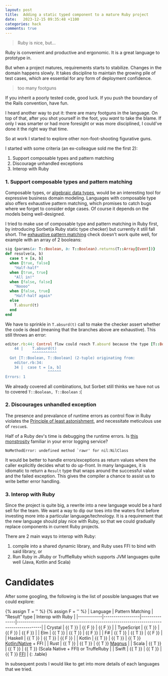 ```yaml
---
layout: post
title:  Adding a static typed component to a mature Ruby project
date:   2023-12-15 09:35:48 +1100
categories: hack
comments: true
---
```


> Ruby is nice, but...

Ruby is convenient and productive and ergonomic.
It is a great language to prototype in.

But when a project matures, requirements starts to stabilize.
Changes in the domain happens slowly.
It takes discipline to maintain the growing pile of test cases, which are essential for any form of deployment confidence.

> too many footguns

If you inherit a poorly tested code, good luck.
If you push the boundary of the Rails convention, have fun.

I heard another way to put it: there are many footguns in the language. 
On top of that, after you shot yourself in the foot, you *want* to take the blame. 
If only I was smarter or had more foresight or was more disciplined, I could've done it the right way that time.

So at work I started to explore other non-foot-shooting figurative guns.

I started with some criteria (an ex-colleague sold me the first 2):

1. Support composable types and pattern matching
1. Discourage unhandled exceptions
1. Interop with Ruby

### 1. Support composable types and pattern matching

Composable types, or [algebraic data types](https://en.wikipedia.org/wiki/Algebraic_data_type), would be an interesting tool for expressive business domain modeling.
Languages with composable type also offers exhaustive pattern matching, which promises to catch bugs where we forget to consider edge cases. 
Of course it depends on the models being well-designed.

I tried to make use of composable type and pattern matching in Ruby first, by introducing Sorbet(a Ruby static type checker) but currently it still fall short.
The [exhaustive pattern matching](https://sorbet.org/docs/exhaustiveness) check doesn't work quite well, for example with an array of 2 booleans:
```ruby
sig {params(a: T::Boolean, b: T::Boolean).returns(T::Array[Event])}
def resolve(a, b)
  case t = [a, b]
  when [true, false]
    "Half-half"
  when [true, true]
    "All in!"
  when [false, false]
    "Noooo"
  when [false, true]
    "Half-half again"
  else
    T.absurd(t)
  end
end
```

We have to sprinkle in `T.absurd(t)` call to make the checker assert whether the code is dead (meaning that the branches above are exhaustive). This still throws an error:
```ruby
editor.rb:44: Control flow could reach T.absurd because the type [T::Boolean, T::Boolean] wasn't handled https://srb.help/7026
    44 |    T.absurd(t)
            ^^^^^^^^^^^
  Got [T::Boolean, T::Boolean] (2-tuple) originating from:
    editor.rb:34:
    34 |  case t = [a, b]
                   ^^^^^^
Errors: 1
```

We already covered all combinations, but Sorbet still thinks we have not us to covered `T::Boolean, T::Boolean` :(


### 2. Discourages unhandled exception

The presence and prevalance of runtime errors as control flow in Ruby violates the [Principle of least astonishment](https://en.wikipedia.org/wiki/Principle_of_least_astonishment), and necessitate meticulous use of `rescue`s.

Half of a Ruby dev's time is debugging the runtime errors. Is [this monstrosity](https://www.exceptionalcreatures.com/bestiary/NoMethodError.html#undefined-method-for-nil-nilclass) familiar in your error logging service?

```
NoMethodError: undefined method `rawr' for nil:NilClass
```

It would be better to handle errors/exceptions as return values where the caller explicitly decides what to do up-front.
In many languages, it is idiomatic to return a `Result` type that wraps around the successful value and the failed exception. 
This gives the compiler a chance to assist us to write better error handling.


### 3. Interop with Ruby

Since the project is quite big, a rewrite into a new language would be a hard sell for the team. 
We want a way to dip our toes into the waters first before investing more into a particular language/technology.
It is a requirement that the new language should play nice with Ruby, so that we could gradually replace components in current Ruby projects. 

There are 2 main ways to interop with Ruby: 
1. compile into a shared dynamic library, and Ruby uses FFI to bind with said library, or 
2. Run Ruby in JRuby or TruffleRuby which supports JVM languages quite well (Java, Kotlin and Scala)

# Candidates

After some googling, the following is the list of possible languages that we could explore:

{% assign T = '<i aria-hidden="true" title="Yes" class="has-text-primary fa-solid fa-check"></i>' %}
{% assign F = '<i aria-hidden="true" title="No" class="fa-solid fa-xmark"></i>' %}
| Language   | Pattern Matching | "Result" type | Interop with Ruby                                                                        |
|------------|------------------|---------------|------------------------------------------------------------------------------------------|
| Crystal    | {{ T }}          | {{ F }}       | {{ F }}                                                                                  |
| TypeScript | {{ T }}          | {{ F }}       | {{ F }}                                                                                  |
| Elm        | {{ T }}          | {{ T }}       | {{ F }}                                                                                  |
| F#         | {{ T }}          | {{ T }}       | {{ F }}                                                                                  |
| Haskell    | {{ T }}          | {{ T }}       | {{ F }}                                                                                  |
| Kotlin     | {{ T }}          | {{ T }}       | {{ T }} [Kotlin/Native](https://kotlinlang.org/docs/native-dynamic-libraries.html) + FFI |
| Rust       | {{ T }}          | {{ T }}       | {{ T }} [Magnus](https://github.com/matsadler/magnus)                                    |
| Scala      | {{ T }}          | {{ T }}       | {{ T }} (Scala Native + FFI) or TruffeRuby                                               |
| Swift      | {{ T }}          | {{ T }}       | {{ T }} [FFI](https://medium.com/@MarcioK/swift-ruby-interoperability-9a0ce9a70fd2)      |
{: .table}

In subsequent posts I would like to get into more details of each languages that we tried.
